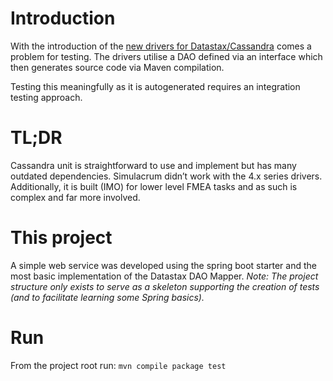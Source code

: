 # Introduction

With the introduction of the [new drivers for Datastax/Cassandra](https://docs.datastax.com/en/developer/java-driver/4.13/manual/core/) comes a problem for testing. The drivers utilise a DAO defined via an interface which then generates source code via Maven compilation.

Testing this meaningfully as it is autogenerated requires an integration testing approach.
# TL;DR

Cassandra unit is straightforward to use and implement but has many outdated dependencies. Simulacrum  didn’t work with the 4.x series drivers. Additionally, it is built (IMO) for lower level FMEA tasks and as such is complex and far more involved.

# This project

A simple web service was developed using the spring boot starter and the most basic implementation of the Datastax DAO Mapper. *Note: The project structure only exists to serve as a skeleton supporting the creation of tests (and to facilitate learning some Spring basics).*

# Run

From the project root run: `mvn compile package test`
